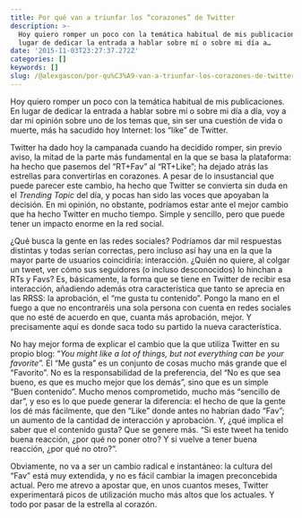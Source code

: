 ```yaml
---
title: Por qué van a triunfar los “corazones” de Twitter
description: >-
  Hoy quiero romper un poco con la temática habitual de mis publicaciones. En
  lugar de dedicar la entrada a hablar sobre mí o sobre mi día a…
date: '2015-11-03T23:27:37.272Z'
categories: []
keywords: []
slug: /@alexgascon/por-qu%C3%A9-van-a-triunfar-los-corazones-de-twitter-2a879b1b6f7a
---
```


Hoy quiero romper un poco con la temática habitual de mis publicaciones. En lugar de dedicar la entrada a hablar sobre mí o sobre mi día a día, voy a dar mi opinión sobre uno de los temas que, sin ser una cuestión de vida o muerte, más ha sacudido hoy Internet: los “like” de Twitter.

Twitter ha dado hoy la campanada cuando ha decidido romper, sin previo aviso, la mitad de la parte más fundamental en la que se basa la plataforma: ha hecho que pasemos del “RT+Fav” al “RT+Like”; ha dejado atrás las estrellas para convertirlas en corazones. A pesar de lo insustancial que puede parecer este cambio, ha hecho que Twitter se convierta sin duda en el _Trending Topic_ del día, y pocas han sido las voces que apoyaban la decisión. En mi opinión, no obstante, podríamos estar ante el mejor cambio que ha hecho Twitter en mucho tiempo. Simple y sencillo, pero que puede tener un impacto enorme en la red social.

¿Qué busca la gente en las redes sociales? Podríamos dar mil respuestas distintas y todas serían correctas, pero incluso así hay una en la que la mayor parte de usuarios coincidiría: interacción. ¿Quién no quiere, al colgar un tweet, ver cómo sus seguidores (o incluso desconocidos) lo hinchan a RTs y Favs? Es, básicamente, la forma que se tiene en Twitter de recibir esa interacción, añadiendo además otra característica que tanto se aprecia en las RRSS: la aprobación, el “me gusta tu contenido”. Pongo la mano en el fuego a que no encontraréis una sola persona con cuenta en redes sociales que no esté de acuerdo en que, cuanta más aprobación, mejor. Y precisamente aquí es donde saca todo su partido la nueva característica.

No hay mejor forma de explicar el cambio que la que utiliza Twitter en su propio blog: “_You might like a lot of things, but not everything can be your favorite”._ El “Me gusta” es un conjunto de cosas mucho más grande que el “Favorito”. No es la responsabilidad de la preferencia, del “No es que sea bueno, es que es mucho mejor que los demás”, sino que es un simple “Buen contenido”. Mucho menos comprometido, mucho más “sencillo de dar”, y eso es lo que puede generar la diferencia: el hecho de que la gente los dé más fácilmente, que den “Like” donde antes no habrían dado “Fav”; un aumento de la cantidad de interacción y aprobación. Y, ¿qué implica el saber que el contenido gusta? Que se genere más. “Si este tweet ha tenido buena reacción, ¿por qué no poner otro? Y si vuelve a tener buena reacción, ¿por qué no otro?”.

Obviamente, no va a ser un cambio radical e instantáneo: la cultura del “Fav” está muy extendida, y no es fácil cambiar la imagen preconcebida actual. Pero me atrevo a apostar que, en unos cuantos meses, Twitter experimentará picos de utilización mucho más altos que los actuales. Y todo por pasar de la estrella al corazón.